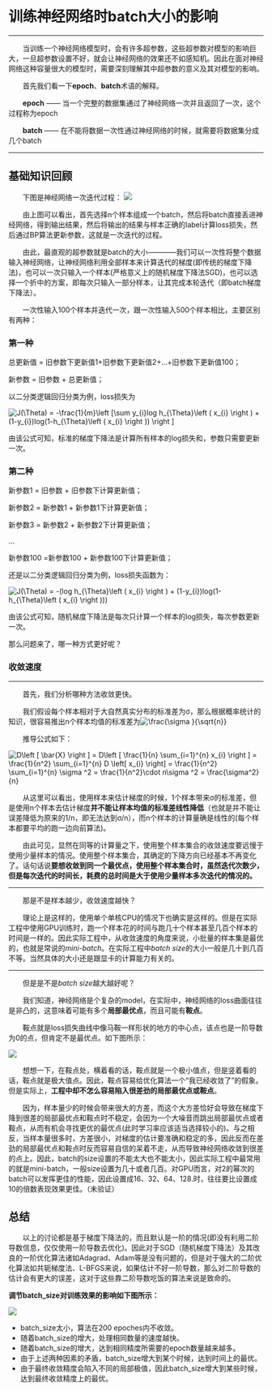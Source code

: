 # 训练神经网络时batch大小的影响 #

----------


&ensp;&ensp;&ensp;&ensp;当训练一个神经网络模型时，会有许多超参数，这些超参数对模型的影响巨大，一旦超参数设置不好，就会让神经网络的效果还不如感知机。因此在面对神经网络这种容量很大的模型时，需要深刻理解其中超参数的意义及其对模型的影响。

&ensp;&ensp;&ensp;&ensp;首先我们看一下**epoch**、**batch**术语的解释。

&ensp;&ensp;&ensp;&ensp;**epoch** —— 当一个完整的数据集通过了神经网络一次并且返回了一次，这个过程称为epoch

&ensp;&ensp;&ensp;&ensp;**batch** —— 在不能将数据一次性通过神经网络的时候，就需要将数据集分成几个batch

----------

## 基础知识回顾 ##
&ensp;&ensp;&ensp;&ensp;下图是神经网络一次迭代过程：
![](https://i.imgur.com/eiDzsFE.jpg)

&ensp;&ensp;&ensp;&ensp;由上图可以看出，首先选择n个样本组成一个batch，然后将batch直接丢进神经网络，得到输出结果，然后将输出的结果与样本正确的label计算loss损失，然后通过BP算法更新参数，这就是一次迭代的过程。

&ensp;&ensp;&ensp;&ensp;由此，最直观的超参数就是batch的大小————我们可以一次性将整个数据输入神经网络，让神经网络利用全部样本来计算迭代的梯度(即传统的梯度下降法)，也可以一次只输入一个样本(严格意义上的随机梯度下降法SGD)，也可以选择一个折中的方案，即每次只输入一部分样本，让其完成本轮迭代（即batch梯度下降法）。

&ensp;&ensp;&ensp;&ensp;一次性输入100个样本并迭代一次，跟一次性输入500个样本相比，主要区别有两种：

### 第一种 ####

总更新值 = 旧参数下更新值1+旧参数下更新值2+...+旧参数下更新值100；

新参数 = 旧参数 + 总更新值；

以二分类逻辑回归分类为例，loss损失为

<img src="https://latex.codecogs.com/gif.latex?J(\Theta)&space;=&space;-\frac{1}{m}\left&space;[\sum&space;y_{i}log&space;h_{\Theta}\left&space;(&space;x_{i}&space;\right&space;)&space;&plus;&space;(1-y_{i})log(1-h_{\Theta}\left&space;(&space;x_{i}&space;\right&space;))&space;\right&space;]" title="J(\Theta) = -\frac{1}{m}\left [\sum y_{i}log h_{\Theta}\left ( x_{i} \right ) + (1-y_{i})log(1-h_{\Theta}\left ( x_{i} \right )) \right ]" />

由该公式可知，标准的梯度下降法是计算所有样本的log损失和，参数只需要更新一次。  
### 第二种 ####                                                                                                                                                                                                                                                                                                                                                                                                                                                                                                                                                                                                                                                                                                                                                                                                                                                                                                                                                                                                                                                                                                                                                                                                                                                                                                                                                                                                                                                                                                                                                                                                                                                                                                                                                                                                                                                                                                                                                                                                                                                                                                                                                                                                                                                                                                                                                                                                                                                                                                                                                                                                                                                                                                                                                                                                                                                                                                                                                                                                                                                                                                                                                                                                                                                                                                                                                                                                                                                                                                                                                                                                                                                                                                                                                                                                                                                                                                                                                                                                                                                                                                                                                                                                                                                                                                                                                                                                                                                                                                                                                                                                                                                                                                                                                                                                                                                                                                                                                                                                                                                                                                                                                                                                                                                                                                                                                                                                                                                                                                                                                                                                                                                                                                                                                                                                                                                                                                                                                                                                                                                                                                                                                                                                                                                                                                                                                                                                                                                                                                                                                                                                                                                                                                                                                                                                                                                                                                                                                                                                                                                                                                                                                                                                                                                                                                                                                                                                                                                                                                                                                                                                                                                                                                                                                                                                                                                                                                                                                                                                                                                                                                                                                                                                                                                                                                                                                                                                                                                                                                                                                                                                                                                                                                                                                                                                                                                                                                                                                                                                                                                                                                                                                                                                                                                                                                                                                                                                                                                                                                                                                                                                                                                                                                                                                                                                                                                                                                                                           
                                                           
新参数1 = 旧参数 + 旧参数下计算更新值；

新参数2 = 新参数1 + 新参数1下计算更新值；

新参数3 = 新参数2 + 新参数2下计算更新值；

...

新参数100 =新参数100 + 新参数100下计算更新值；

还是以二分类逻辑回归分类为例，loss损失函数为：

<img src="https://latex.codecogs.com/gif.latex?J(\Theta)&space;=&space;-(log&space;h_{\Theta}\left&space;(&space;x_{i}&space;\right&space;)&space;&plus;&space;(1-y_{i})log(1-h_{\Theta}\left&space;(&space;x_{i}&space;\right&space;)))" title="J(\Theta) = -(log h_{\Theta}\left ( x_{i} \right ) + (1-y_{i})log(1-h_{\Theta}\left ( x_{i} \right )))" />

由该公式可知，随机梯度下降法是每次只计算一个样本的log损失，每次参数更新一次。

那么问题来了，哪一种方式更好呢？
### 收敛速度 #### 

----------

&ensp;&ensp;&ensp;&ensp;首先，我们分析哪种方法收敛更快。

&ensp;&ensp;&ensp;&ensp;我们假设每个样本相对于大自然真实分布的标准差为σ，那么根据概率统计的知识，很容易推出n个样本均值的标准差为<img src="https://latex.codecogs.com/gif.latex?\frac{\sigma&space;}{\sqrt{n}}" title="\frac{\sigma }{\sqrt{n}}" />

&ensp;&ensp;&ensp;&ensp;推导公式如下：

<img src="https://latex.codecogs.com/gif.latex?D\left&space;[&space;\bar{X}&space;\right&space;]&space;=&space;D\left&space;[&space;\frac{1}{n}&space;\sum_{i=1}^{n}&space;x_{i}&space;\right&space;]&space;=&space;\frac{1}{n^2}&space;\sum_{i=1}^{n}&space;D&space;\left[&space;x_{i}&space;\right]&space;=&space;\frac{1}{n^2}&space;\sum_{i=1}^{n}&space;\sigma&space;^2&space;=&space;\frac{1}{n^2}\cdot&space;n\sigma&space;^2&space;=&space;\frac{\sigma^2}{n}" title="D\left [ \bar{X} \right ] = D\left [ \frac{1}{n} \sum_{i=1}^{n} x_{i} \right ] = \frac{1}{n^2} \sum_{i=1}^{n} D \left[ x_{i} \right] = \frac{1}{n^2} \sum_{i=1}^{n} \sigma ^2 = \frac{1}{n^2}\cdot n\sigma ^2 = \frac{\sigma^2}{n}" />


&ensp;&ensp;&ensp;&ensp;从这里可以看出，使用样本来估计梯度的时候，1个样本带来σ的标准差，但是使用n个样本去估计梯度**并不能让样本均值的标准差线性降低**（也就是并不能让误差降低为原来的1/n，即无法达到σ/n），而n个样本的计算量确是线性的(每个样本都要平均的跑一边向前算法)。

&ensp;&ensp;&ensp;&ensp;由此可见，显然在同等的计算量之下，使用整个样本集合的收敛速度要远慢于使用少量样本的情况。使用整个样本集合，其确定的下降方向已经基本不再变化了。话句话说**要想收敛到同一个最优点，使用整个样本集合时，虽然迭代次数少，但是每次迭代的时间长，耗费的总时间是大于使用少量样本多次迭代的情况的。**

----------

&ensp;&ensp;&ensp;&ensp;那是不是样本越少，收敛速度越快？

&ensp;&ensp;&ensp;&ensp;理论上是这样的，使用单个单核CPU的情况下也确实是这样的。但是在实际工程中使用GPU训练时，跑一个样本花的时间与跑几十个样本甚至几百个样本的时间是一样的。因此实际工程中，从收敛速度的角度来说，小批量的样本集是最优的，也就是常说的*mini-batch*。在实际工程中*batch size*的大小一般是几十到几百不等。当然具体的大小还是跟显卡的计算能力有关的。

----------

&ensp;&ensp;&ensp;&ensp;但是是不是*batch size*越大越好呢？

&ensp;&ensp;&ensp;&ensp;我们知道，神经网络是个复杂的model，在实际中，神经网络的loss曲面往往是非凸的，这意味着可能有多个**局部最优点**，而且可能有**鞍点**。

&ensp;&ensp;&ensp;&ensp;鞍点就是loss损失曲线中像马鞍一样形状的地方的中心点，该点也是一阶导数为0的点，但肯定不是最优点。如下图所示：

![](https://i.imgur.com/jt8Id9U.jpg)

&ensp;&ensp;&ensp;&ensp;想想一下，在鞍点处，横着看的话，鞍点就是一个极小值点，但是竖着看的话，鞍点就是极大值点。因此，鞍点容易给优化算法一个“我已经收敛了”的假象。但是实际上，**工程中却不怎么容易陷入很差劲的局部最优点或鞍点**。

&ensp;&ensp;&ensp;&ensp;因为，样本量少的时候会带来很大的方差，而这个大方差恰好会导致在梯度下降到很差的局部最优点和鞍点时不稳定，会因为一个大噪音而跳出局部最优点或者鞍点，从而有机会寻找更优的最优点(此时学习率应该适当选择较小的)。与之相反，当样本量很多时，方差很小，对梯度的估计要准确和稳定的多，因此反而在差劲的局部最优点和鞍点时反而容易自信的呆着不走，从而导致神经网络收敛到很差的点上。因此，batch的size设置的不能太大也不能太小，因此实际工程中最常用的就是mini-batch，一般size设置为几十或者几百。对GPU而言，对2的幂次的batch可以发挥更佳的性能，因此设置成16、32、64、128.时，往往要比设置成10的倍数表现效果更佳。（未验证）

## 总结 ##

&ensp;&ensp;&ensp;&ensp;以上的讨论都是基于梯度下降法的，而且默认是一阶的情况(即没有利用二阶导数信息，仅仅使用一阶导数去优化)。因此对于SGD（随机梯度下降法）及其改良的一阶优化算法诸如Adagrad、Adam等是没有问题的，但是对于强大的二阶优化算法如共轭梯度法、L-BFGS来说，如果估计不好一阶导数，那么对二阶导数的估计会有更大的误差，这对于这些靠二阶导数吃饭的算法来说是致命的。

**调节****batch_size****对训练效果的影响如下图所示：**

![](https://i.imgur.com/mfsG2Ur.jpg)



+ batch_size太小，算法在200 epoches内不收敛。
+ 随着batch_size的增大，处理相同数量的速度越快。
+ 随着batch_size的增大，达到相同精度所需要的epoch数量越来越多。
+ 由于上述两种因素的矛盾，batch_size增大到某个时候，达到时间上的最优。
+ 由于最终收敛精度会陷入不同的局部极值，因此batch_size增大到某些时候，达到最终收敛精度上的最优。